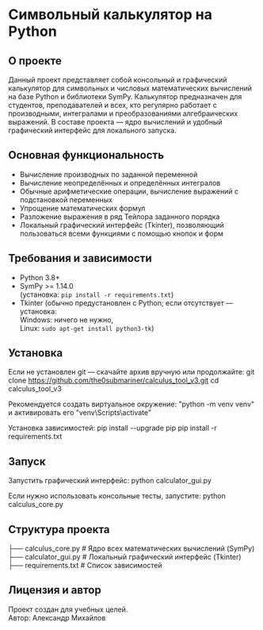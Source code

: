 # Символьный калькулятор на Python

## О проекте
Данный проект представляет собой консольный и графический калькулятор для символьных и числовых математических вычислений на базе Python и библиотеки SymPy. Калькулятор предназначен для студентов, преподавателей и всех, кто регулярно работает с производными, интегралами и преобразованиями алгебраических выражений. В составе проекта — ядро вычислений и удобный графический интерфейс для локального запуска.

## Основная функциональность
- Вычисление производных по заданной переменной
- Вычисление неопределённых и определённых интегралов
- Обычные арифметические операции, вычисление выражений с подстановкой переменных
- Упрощение математических формул
- Разложение выражения в ряд Тейлора заданного порядка
- Локальный графический интерфейс (Tkinter), позволяющий пользоваться всеми функциями с помощью кнопок и форм

## Требования и зависимости
- Python 3.8+
- SymPy >= 1.14.0  
  (установка: `pip install -r requirements.txt`)
- Tkinter (обычно предустановлен с Python; если отсутствует — установка:  
  Windows: ничего не нужно,  
  Linux: `sudo apt-get install python3-tk`)

## Установка
Если не установлен git — скачайте архив вручную или продолжайте:
git clone https://github.com/the0submariner/calculus_tool_v3.git
cd calculus_tool_v3

Рекомендуется создать виртуальное окружение:
"python -m venv venv" и активировать его "venv\Scripts\activate"

Установка зависимостей:
pip install --upgrade pip
pip install -r requirements.txt

## Запуск

Запустить графический интерфейс:
python calculator_gui.py

Если нужно использовать консольные тесты, запустите:
python calculus_core.py

## Структура проекта
├── calculus_core.py # Ядро всех математических вычислений (SymPy)
├── calculator_gui.py # Локальный графический интерфейс (Tkinter)
├── requirements.txt # Список зависимостей


## Лицензия и автор

Проект создан для учебных целей.  
Автор: Александр Михайлов

